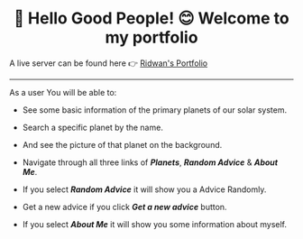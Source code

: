<h1 align="center"> 👋 Hello Good People! 😊 Welcome to my portfolio</h1>

A live server can be found here 👉 [Ridwan's Portfolio](https://rk-404.github.io/my-portfolio//)

---

As a user You will be able to:
- See some basic information of the primary planets of our solar system.

- Search a specific planet by the name.

- And see the picture of that planet on the background.

- Navigate through all three links of **_Planets_**, **_Random Advice_** & **_About Me_**.

- If you select **_Random Advice_** it will show you a Advice Randomly.

- Get a new advice if you click **_Get a new advice_** button.

- If you select **_About Me_** it will show you some information about myself.